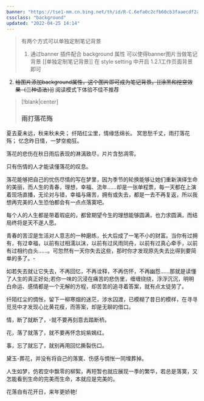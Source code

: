```yaml
---
banner: "https://tse1-mm.cn.bing.net/th/id/R-C.6efa0c2cfb60cb3faaecdf2aa9cfc3b9?rik=9Cd9HUeCKeuPyQ&riu=http%3a%2f%2fwww.gufengjia.com%2fd%2ffile%2fimages%2f201907011313%2f13-1P130111033.jpg&ehk=GbLP6tUTEmWg8vRe6yI9rGdKyp9%2b579tqm3JbNkYM2Y%3d&risl=&pid=ImgRaw&r=0"
cssclass: "background"
updated: "2022-04-25 14:14"
---
```



>有两个方式可以单独定制笔记背景
> 1. 通过banner 插件配合 background 属性 可以使得banner图片当做笔记背景 [[单独定制笔记背景]]   在 style setting 中开启 1.2.1工作页面背景即可
 2. ~~给图片添加background属性，这个图片即可成为笔记背景。[[涂黑和挖空效果（三种语法）]]~~ 阅读模式下体验不佳不推荐



> [!blank|center]  
> ### 雨打落花殇
夏去夏未远，秋来秋未央；
纤陌红尘里，情缘恁绵长。
冥思愁千丈，雨打落花殇；
忆念昨日情，一梦空痴狂。

落花的悲伤在秋日雨后表现的淋漓致尽，片片含愁凋零。

只有伤情的人才能读懂落花的叹息。

落花能够把自己的忧伤尽情的写在梦里，因为季节的轮换能够让她们重新演绎生命的美丽，而人生的青春，理想，幸福、流年……却是一张单程票，每一天都在上演着现场直播，无论对与错，幸福与痛苦，拥有或失去，都是一去不再复返，所以我想再完美的人生恐怕都会有一点点落寞吧。

每个人的人生都是带着瑕疵的，都曾期望今生的理想能够圆满，也力求圆满，而结局终将是天不遂人愿。

青春的苦涩是生活对人意志的一种磨练，长大后成了一笔不小的财富。当你有过拥有，有过幸福，以前有过相濡以沫，以前有过风雨同舟，以前有过真心牵手，以前有过相约白头……。可忽然有一天你失去这些，那时你才发现原先失去比得到要简单的多了。-

如若失去就让它失去，不再回忆，不再诠释，不再伤怀，不再幽怨……那就是读懂了人生的真正好处;若你一味的沉浸在痛苦的悲伤里，缠缠绕绕，浮浮沉沉，明明白命运、感情都是一个无解的方程，却苦苦的追寻着答案，就有点太徒劳了。

纤陌红尘的惆怅，留下一柳寒烟的迷茫，涉水囚渡，已模糊了昔日的模样，在寻寻觅觅中才发现心比黄花瘦，而答案，却是无聊的借口。

情，断了就断了，-就不要再刻意去踏断桥。

花，落了就落了，就不要再怀念姹紫嫣红。

事，忘了就忘了，就别再用回忆撕裂伤口。

黛玉-葬花，并没有将自己的落寞、伤感与惆怅一同埋葬掉。

人生如梦，仿若空中飘零的柳絮，再短暂也就应展现一季的繁华，若总是落寞，又怎能看到生命的完美而生命，本就应是完美的。

花落自有花开日，来年更娇艳!


